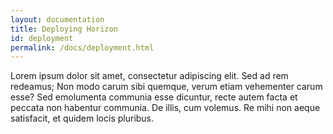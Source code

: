```yaml
---
layout: documentation
title: Deploying Horizon
id: deployment
permalink: /docs/deployment.html
---
```


Lorem ipsum dolor sit amet, consectetur adipiscing elit. Sed ad rem redeamus; Non modo carum sibi quemque, verum etiam vehementer carum esse? Sed emolumenta communia esse dicuntur, recte autem facta et peccata non habentur communia. De illis, cum volemus. Re mihi non aeque satisfacit, et quidem locis pluribus.
